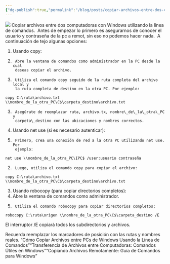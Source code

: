 ```yaml
---
{"dg-publish":true,"permalink":"/blog/posts/copiar-archivos-entre-dos-computadoras-con-windows-utilizando-la-linea-de-comandos/"}
---
```


![](../fetched_images\OIG2.jpg)
Copiar archivos entre dos computadoras con Windows utilizando la línea de comandos. 
Antes de empezar lo primero es asegurarnos de conocer el usuario y contraseña de la pc a remot, sin eso no podemos hacer nada. 
A continuación de tejo algunas opciones:
1. Usando copy:
1. 
        Abre la ventana de comandos como administrador en la PC desde la cual
        deseas copiar el archivo.
      
2. 
        Utiliza el comando copy seguido de la ruta completa del archivo local y
        la ruta completa de destino en la otra PC. Por ejemplo:
        
```
copy C:\ruta\archivo.txt \\nombre_de_la_otra_PC\C$\carpeta_destino\archivo.txt
```

3. 
        Asegúrate de reemplazar ruta, archivo.tx, nombre\_de\_la\_otra\_PC y
        carpeta\_destino con las ubicaciones y nombres correctos.
      

2. Usando net use \(si es necesario autenticar\):
1. 
        Primero, crea una conexión de red a la otra PC utilizando net use. Por
        ejemplo:
```
net use \\nombre_de_la_otra_PC\IPC$ /user:usuario contraseña
```

2. 
        Luego, utiliza el comando copy para copiar el archivo:
```
copy C:\ruta\archivo.txt \\nombre_de_la_otra_PC\C$\carpeta_destino\archivo.txt
```


3. Usando robocopy \(para copiar directorios completos\):
1. Abre la ventana de comandos como administrador.
2. 
        Utiliza el comando robocopy para copiar directorios completos:
```
robocopy C:\ruta\origen \\nombre_de_la_otra_PC\C$\carpeta_destino /E
```
El
        interruptor /E copiará todos los subdirectorios y archivos.
      



  Recuerda reemplazar los marcadores de posición con las rutas y nombres reales.
“Cómo Copiar Archivos entre PCs de Windows Usando la Línea de Comandos”“Transferencia de Archivos entre Computadoras: Comandos Útiles en Windows”“Copiando Archivos Remotamente: Guía de Comandos para Windows”
